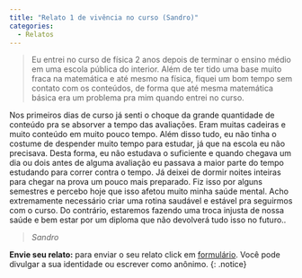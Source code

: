 ```yaml
---
title: "Relato 1 de vivência no curso (Sandro)"
categories:
  - Relatos
---
```


> Eu entrei no curso de física 2 anos depois de terminar o ensino médio em uma escola pública do interior. Além de ter tido uma base muito fraca na matemática e até mesmo na física, fiquei um bom tempo sem contato com os conteúdos, de forma que até mesma matemática básica era um problema pra mim quando entrei no curso.

Nos primeiros dias de curso já senti o choque da grande quantidade de conteúdo pra se absorver a tempo das avaliações. Eram muitas cadeiras e muito conteúdo em muito pouco tempo. Além disso tudo, eu não tinha o costume de despender muito tempo para estudar, já que na escola eu não precisava. Desta forma, eu não estudava o suficiente e quando chegava um dia ou dois antes de alguma avaliação eu passava a maior parte do tempo estudando para correr contra o tempo. Já deixei de dormir noites inteiras para chegar na prova um pouco mais preparado. Fiz isso por alguns semestres e percebo hoje que isso afetou muito minha saúde mental. Acho extremamente necessário criar uma rotina saudável e estável pra seguirmos com o curso. Do contrário, estaremos fazendo uma troca injusta de nossa saúde e bem estar por um diploma que não devolverá tudo isso no futuro..
  
> <cite>Sandro</cite>

**Envie seu relato:** para enviar o seu relato click em <a href="https://docs.google.com/forms/d/e/1FAIpQLSeSXt0fLPEmYx1sOp9gyejilnFFiARR8fH345D53fAJZovMhg/viewform">formulário</a>. Você pode divulgar a sua identidade ou escrever como anônimo.
{: .notice}

